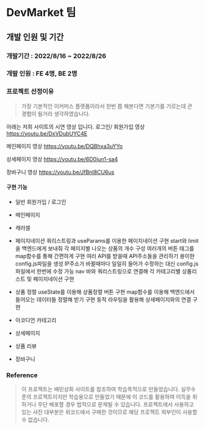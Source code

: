 # DevMarket 팀

## 개발 인원 및 기간

### 개발기간 : 2022/8/16 ~ 2022/8/26

### 개발 인원 : FE 4명, BE 2명

### 프로젝트 선정이유

> 가장 기본적인 이커머스 플랫폼이라서 한번 쯤 해본다면 기본기를 기르는데 큰 경험이 될거라 생각하였습니다.

아래는 저희 사이트의 시연 영상 입니다.
로그인/ 회원가입 영상
https://youtu.be/DxVDubUYC4E

메인페이지 영상
https://youtu.be/DQBhxa3uYYo

상세페이지 영상
https://youtu.be/6D0jun1-sa4

장바구니 영상
https://youtu.be/JfBnI8CU6us

#### 구현 기능

- 일반 회원가입 / 로그인
- 메인페이지
- 캐러셀
- 페이지네이션
 쿼리스트링과 useParams를 이용한 페이지네이션 구현
 start와 limit을 백엔드에게 보내줘 각 페이지별 나오는 상품의 개수 구성
 여러개의 버튼 태그를 map함수를 통해 간편하게 구현
 여러 API를 받을때 API주소들을 관리하기 용이한 config.js파일을 생성
 IP주소가 바뀔때마다 일일히 들어가 수정하는 대신 config.js파일에서 한번에 수정 가능
 nav 바와 쿼리스트링으로 연결해 각 카테고리별 상품리스트 및 페이지네이션 구현
 
- 상품 정렬
 useState를 이용해 상품정렬 버튼 구현
 map함수를 이용해 백엔드에서 들어오는 데이터들 정렬해 받기 구현
 동적 라우팅을 활용해 상세페이지와의 연결 구현

- 아코디언 카테고리
- 상세페이지
- 상품 리뷰
- 장바구니

### Reference

> 이 프로젝트는 배민상회 사이트를 참조하여 학습목적으로 만들었습니다.
> 실무수준의 프로젝트이지만 학습용으로 만들었기 때문에 이 코드를 활용하여 이득을 취하거나 무단 배포할 경우 법적으로 문제될 수 있습니다.
> 프로젝트에서 사용하고 있는 사진 대부분은 위코드에서 구매한 것이므로 해당 프로젝트 외부인이 사용할 수 없습니다.
